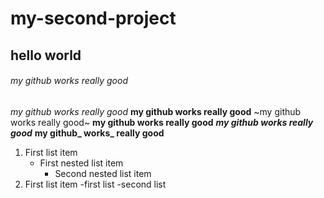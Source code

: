 # my-second-project
## hello world
###### my github works really good
_my github works really good_
**my github works really good**
~my github works really good~
__my github works really good__
***my github works really good***
**my github_ works_ really good**
1. First list item
   - First nested list item
     - Second nested list item
1. First list item
   -first list
   -second list
